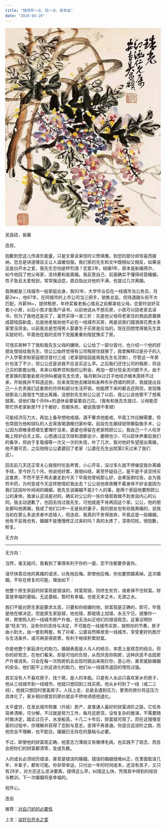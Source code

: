 ```yaml
---
title: "错得早一点，短一点，是幸运"
date: "2020-04-20"
---
```


  

![连岳文章](images/连岳文章picture-24.jpg)

吴昌硕，紫藤

  

连叔，  

  

抱歉到您这儿传递负能量，只是文章读来信时义愤填膺，到您的部分却惊喜而接纳，您总是讲道理且又让人温暖信服。我们家的先生和文中既相似又相反，如果说这是白开水之爱，我先生恐怕是杯烈酒？恋爱2年，结婚1年，原本是新婚燕尔，如今他回了他父母家，坚持要和我离婚。我反思自己，前面确实不懂得经营婚姻，性子急且太爱规划，常常强迫症，直白指出对他的不满，也提过几次离婚。

  

我俩都是三线城市一般家庭出身，我92年，大学毕业后在一线城市当公务员，月薪2w+，他87年，在同城市的上市公司当三把手，销售总监，但待遇跟头衔不大匹配，月薪9k+，提供租房，年终奖看老板心情且之前都拿给父母。恋爱时说好买套小小房，以后小孩才能落户读书，以前他说从不想买房，小孩可以回老家去读书，但为了我他还是买了，虽然买得一波三折：先是他父母将老家住的商品房置换成碧桂园新盘，后是他老板劝他不必在一线城市买房，再是说我们摆酒席花费太多家里没资金。以前我总是觉得男人娶妻生子买房是应当的，现在回想觉得我先生其实挺好的，毕竟他在我的坚持下克服重重劝阻犹豫买了房。

  

可惜买房种下了我和我先生父母的嫌隙，公公给了一部分首付，也介绍一个他的好朋友借钱给我先生，但公公始终觉得有公司租房住就够了，我曾解释过是孙子的入户入学需求和家庭限贷首付三成（老家碧桂园是用我先生名贷款），尽管这一年房价也涨了不少，但公公还是说我不应该买这么早。之后我们还住公司的租房，将自己买的那套出租，本来以租养贷和我的公积金，再加一部分现金流问题不大，由于老家换的那套新房月供6k都是先生负责，每月剩3k过日子他经济根本周转不过来，开始我并不知道这些，后来发现他去赌球和各种东补西墙的网贷，我就提出自己一人负责我们这套房的月供和部分生活开销，他能攒下来的都去还网贷。发现赌球那会儿我很生气提出离婚，没想到先生和公公说了以后，我公公说他管不了想离就离，说他们每个月6k+的退休金要留着自己花。（我有和我先生提过，父母能否帮忙供老家新房1千2千都好，但都失败，被说我很不孝顺）

  

可能经济压力大，再加上备孕想他戒烟，酒不奢求他能戒，毕竟工作应酬需要，但也常因为他和球队的人去宵夜喝酒晚归家吵架。前段先生踢球韧带撕裂做手术，公公因为颈椎骨质增生要理疗没来，婆婆也得留在老家照顾公公，我自己一个人咬牙晚上陪护白天上班，心想通过这次球和酒都会少，磨擦也少，可以趁休养重启我们的备孕，但由于复吸烟等一次又一次的失信，吵了几次，我对他好失望提出离婚，他不置可否，之后他陪公公婆婆回了老家（公婆在先生出院第2天过来了我们这）。

  

回去前几天还正常关心我按时吃饭养胃，小心开车，没过多久就不停催促我办离婚手续，至今好几个月。他说他好累，我很纠结，甚至怀疑自己，是不是不该坚持买这套房，不然不至于两夫妻走到今天？毕竟他曾经那么好，会煮饭倒垃圾，会为我煎中药，为何变成今天这样绝情赶我出去？公公说他夜夜睡不着身体不好全是因为我们这段吵吵闹闹的婚姻，我先生说婚姻不是2个人的事，是两个家庭他要照顾公公的身体，我承认这话是对的，确实对公公的一些价值观我做不到发自内心的认同，我主动道歉了，也回去找过我先生，可他就是不肯再回这个家。公公，他的朋友都叫他离婚，我成了他们口中一无是处的妻子，我的朋友也有劝我离婚的，说我当初在那么多追求者中选错人，但连叔，我真的不舍得放弃，毕竟这是一段婚姻，他有不妥我也有，婚姻不是慢慢修正过来的吗？真的太疼了，深夜叨扰，很抱歉，盼复。

  

无方向

  

* * *

  

无方向：

  

当然，毫无疑问，我看到了事情有利于你的一面，忍不住都要恭喜你。

  

请尽快答应他的离婚的请求，以免他后悔。即使他后悔，你也要把婚离掉。这次婚姻，不存在修复的可能，理由如下：

  

他整个原生家庭的财富观是错误的，财富观错，则终生贫穷，或者保不住财富。财富是幸福的基础。无这基础，暂时有幸福，也是无本之木，无源之水。

  

我们不能对原生家庭要求太高，只要和你结婚的他，财富观是正确的，即可，毕竟是他在做决定。但是原生家庭错，他也错，那就错上加错，永无宁日。就像你一样，即使购入的一线城市房产升值，也无法纠正他们的错误观念。这事证明你是“旺夫”的，没有你的坚持与决定，不可能在一线城市买房，按照你的节奏，房子由小到大，由一套到两套。有了孙辈，公婆自然移居至一线城市，享受更好的医疗与生活条件，或可再获得房票，有利于继续积累财富。

  

你是他整个家庭进化的助力。婚姻表面是人与人的结合，本质上是观念的结合。但你的好观念，在他们看来，却是可怕的负担，从而厌恶你购房，这种厌恶不会因房产升值消失，只会在每一次购房机会出现时跳出来阻拦你，恶心你，甚至威胁婚姻的安全。他们配不上你这进化的助力，他们从一线城市退回的惰性过强。

  

其实没有人不喜欢房子，找个窝，是人的本能。只是有人永远只喜欢家乡的房子，他从三线城市到一线城市，他就只想回到三线买房。他从乡村到了一线（或二三线），他就只想回村里盖房子。人往上走，总是会遇到压力，更贵的房价将这压力具体化了，家乡相对便宜的房价就会不停地诱惑他退化。

  

太平盛世，在发达城市购置（升级）房产，是普通人最好的财富进阶之路，它任务简单清晰，可分解，不过就是努力工作，每月还房贷。没有复杂的推演，不需要随时做决定，踏实过日子，水涨船高，十几二十年后，财富就可观了。而在这慢慢变富的过程中，你理解并获得了忍耐与意志，变得不再普通。你适合这进阶之路，而他完全不理解，也不配合。婚姻已无存在的基础与必要。

  

不过，即使他的财富观正确，他意志力薄弱又有赌博毛病，也实践不了观念，而且会把你们的财富都清零，变成负数。

  

人的成长必须经历错误，甚至是错误的婚姻。错误的婚姻很难纠正，在里面耽误几年，半辈子，都有可能。你非常幸运，只付出一年的时间成本，还没有孩子，又只有28岁，对方还这么坚决要离，错得这么早，纠错这么快，凭借其中得到的经验与教训，下一次婚姻将是幸福的。

  

祝开心。

  

连岳

  

推荐：[对自己好的必要性](http://mp.weixin.qq.com/s?__biz=MjM5NDU0Mjk2MQ==&mid=2651633482&idx=1&sn=f623b0db228f0574fe5af61c932b09b9&chksm=bd7e33548a09ba42d97d3c15faafc903d81e28c2b1c48c52bb585ae43d3adfa61cf761889690&scene=21#wechat_redirect)  

上文：[谈好白开水之爱](http://mp.weixin.qq.com/s?__biz=MjM5NDU0Mjk2MQ==&mid=2651638450&idx=1&sn=c013da0ec7b797e8295a14f3cada0463&chksm=bd7e4eac8a09c7ba744447bb5586bd15c2549b0fc59114c5d81ad6a05e8aa41a5a4e4bcdef4a&scene=21#wechat_redirect)

